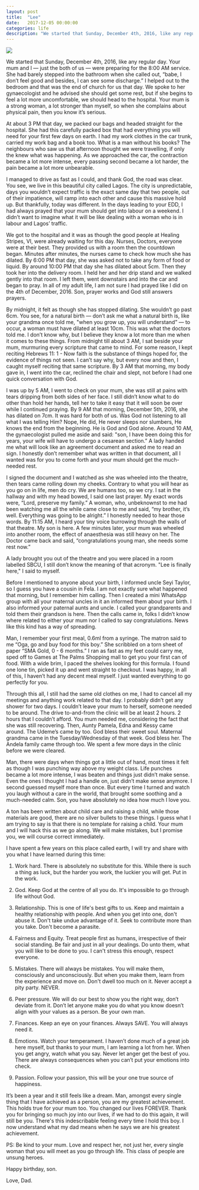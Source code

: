 ```yaml
---
layout: post
title:  "Lee"
date:   2017-12-05 00:00:00
categories: life
description: "We started that Sunday, December 4th, 2016, like any regular day. Your mum and I — just the both of us — were preparing for the 8:00 AM service"
---
```

<img src="{{ site.url }}/assets/article_images/lee/lee.jpg"/>

We started that Sunday, December 4th, 2016, like any regular day. Your mum and I — just the both of us — were preparing for the 8:00 AM service. She had barely stepped into the bathroom when she called out, “babe, I don’t feel good and besides, I can see some discharge.” I helped out to the bedroom and that was the end of church for us that day. We spoke to her gynaecologist and he advised she should get some rest, but if she begins to feel a lot more uncomfortable, we should head to the hospital. Your mum is a strong woman, a lot stronger than myself, so when she complains about physical pain, then you know it’s serious. 

At about 3 PM that day, we packed our bags and headed straight for the hospital. She had this carefully packed box that had everything you will need for your first few days on earth. I had my work clothes in the car trunk, carried my work bag and a book too. What is a man without his books? The neighbours who saw us that afternoon thought we were travelling, if only the knew what was happening. As we approached the car, the contraction became a lot more intense,  every passing second became a lot harder, the pain became a lot more unbearable. 

I managed to drive as fast as I could, and thank God, the road was clear. You see, we live in this beautiful city called Lagos. The city is unpredictable, days you wouldn’t expect traffic is the exact same day that two people, out of their impatience, will ramp into each other and cause this massive hold up. But thankfully, today was different. In the days leading to your EDD, I had always prayed that your mum should get into labour on a weekend. I didn’t want to imagine what it will be like dealing with a woman who is in labour and Lagos’ traffic. 

We got to the hospital and it was as though the good people at Healing Stripes, VI, were already waiting for this day. Nurses, Doctors, everyone were at their best. They provided us with a room then the countdown began. Minutes after minutes, the nurses came to check how much she has dilated. By 6:00 PM that day, she was asked not to take any form of food or liquid. By around 10:00 PM that day she has dilated about 5cm. Then they took her into the delivery room. I held her and her drip stand and we walked gently into that room. I left them, went downstairs and into the car and began to pray. In all of my adult life, I am not sure I had prayed like I did on the 4th of December, 2016. Son, prayer works and God still answers prayers. 

By midnight, it felt as though she has stopped dilating. She wouldn’t go past 6cm. You see, for a natural birth — don’t ask me what a natural birth is, like your grandma once told me, "when you grow up, you will understand” — to occur, a woman must have dilated at least 10cm. This was what the doctors told me. I don’t know why, but I believe they know a lot more than me when it comes to these things. From midnight till about 3 AM, I sat beside your mum, murmuring every scripture that came to mind. For some reason, I kept reciting Hebrews 11: 1 - Now faith is the substance of things hoped for, the evidence of things not seen. I can’t say why, but every now and then, I caught myself reciting that same scripture. By 3 AM that morning, my body gave in, I went into the car, reclined the chair and slept, not before I had one quick conversation with God.

I was up by 5 AM, I went to check on your mum, she was still at pains with tears dripping from both sides of her face. I still didn’t know what to do other than hold her hands, tell her to take it easy that it will soon be over while I continued praying. By 9 AM that morning, December 5th, 2016, she has dilated on 7cm. It was hard for both of us. Was God not listening to all what I was telling Him? Nope, He did, He never sleeps nor slumbers, He knows the end from the beginning. He is God and God alone. Around 10 AM, the gynaecologist pulled me aside and said: "son, I have been doing this for years, your wife will have to undergo a cesarean section.” A lady handed me what will look like an agreement document and asked me to read an sign. I honestly don’t remember what was written in that document, all I wanted was for you to come forth and your mum should get the much-needed rest.

I signed the document and I watched as she was wheeled into the theatre, then tears came rolling down my cheeks. Contrary to what you will hear as you go on in life, men do cry. We are humans too, so we cry. I sat in the hallway and with my head bowed, I said one last prayer. My exact words were, “Lord, preserve my family.” A woman, who, unbeknownst to me had been watching me all the while came close to me and said, “my brother, it’s well. Everything was going to be alright.” I honestly needed to hear those words. By 11:15 AM, I heard your tiny voice burrowing through the walls of that theatre. My son is here. A few minutes later, your mum was wheeled into another room, the effect of anaesthesia was still heavy on her. The Doctor came back and said, “congratulations young man, she needs some rest now.”

A lady brought you out of the theatre and you were placed in a room labelled SBCU, I still don’t know the meaning of that acronym. "Lee is finally here," I said to myself.

Before I mentioned to anyone about your birth, I informed uncle Seyi Taylor, so I guess you have a cousin in Fela. I am not exactly sure what happened that morning, but I remember him calling. Then I created a mini WhatsApp group with all your maternal uncles in it an informed them about your birth. I also informed your paternal aunts and uncle. I called your grandparents and told them their grandson is here. Then the calls came in, folks I didn’t know where related to either your mum nor I called to say congratulations. News like this kind has a way of spreading.

Man, I remember your first meal, 0.6ml from a syringe. The matron said to me “Oga, go and buy food for this boy.” She scribbled on a torn sheet of paper “SMA Gold, 0 - 6 months.” I ran as fast as my feet could carry me, sped off to Games at The Palms Shopping mall to get you your first can of food. With a wide brim, I paced the shelves looking for this formula. I found one lone tin, picked it up and went straight to checkout. I was happy, in all of this, I haven’t had any decent meal myself. I just wanted everything to go perfectly for you. 

Through this all, I still had the same old clothes on me, I had to cancel all my meetings and anything work related to that day. I probably didn’t get any shower for two days. I couldn’t leave your mum to herself, someone needed to be around. The drive to-and-from the clinic will be at least 2 hours. 2 hours that I couldn’t afford. You mum needed me, considering the fact that she was still recovering. Then, Aunty Pamela, Edna and Kessy came around. The Udeme’s came by too. God bless their sweet soul. Maternal grandma came in the Tuesday/Wednesday of that week. God bless her. The Andela family came through too. We spent a few more days in the clinic before we were cleared.

Man, there were days when things got a little out of hand, most times it felt as though I was punching way above my weight class. Life punches became a lot more intense, I was beaten and things just didn’t make sense. Even the ones I thought I had a handle on, just didn’t make sense anymore. I second guessed myself more than once. But every time I turned and watch you laugh without a care in the world, that brought some soothing and a much-needed calm. Son, you have absolutely no idea how much I love you.

A ton has been written about child care and raising a child, while those materials are good, there are no silver bullets to these things. I guess what I am trying to say is that there is no template for raising a child. Your mum and I will hack this as we go along. We will make mistakes, but I promise you, we will course correct immediately.

I have spent a few years on this place called earth, I will try and share with you what I have learned during this time:

1. Work hard. There is absolutely no substitute for this. While there is such a thing as luck, but the harder you work, the luckier you will get. Put in the work.

2. God. Keep God at the centre of all you do. It's impossible to go through life without God. 

3. Relationship. This is one of life's best gifts to us. Keep and maintain a healthy relationship with people. And when you get into one, don't abuse it. Don't take undue advantage of it. Seek to contribute more than you take. Don't become a parasite. 

4. Fairness and Equity. Treat people first as humans, irrespective of their social standing. Be fair and just in all your dealings. Do unto them, what you will like to be done to you. I can't stress this enough, respect everyone. 

6. Mistakes. There will always be mistakes. You will make them, consciously and unconsciously. But when you make them, learn from the experience and move on. Don't dwell too much on it. Never accept a pity party. NEVER. 

7. Peer pressure. We will do our best to show you the right way, don’t deviate from it. Don’t let anyone make you do what you know doesn’t align with your values as a person. Be your own man.

8. Finances. Keep an eye on your finances. Always SAVE. You will always need it.

9. Emotions. Watch your temperament. I haven’t done much of a great job here myself, but thanks to your mum, I am learning a lot from her. When you get angry, watch what you say. Never let anger get the best of you. There are always consequences when you can’t put your emotions into check. 

10. Passion. Follow your passion, this will be your one true source of happiness. 

It’s been a year and it still feels like a dream. Man, amongst every single thing that I have achieved as a person, you are my greatest achievement. This holds true for your mum too. You changed our lives FOREVER.  Thank you for bringing so much joy into our lives, if we had to do this again, it will still be you. There's this indescribable feeling every time I hold this boy. I now understand what my dad means when he says we are his greatest achievement.

PS: Be kind to your mum. Love and respect her, not just her, every single woman that you will meet as you go through life. This class of people are unsung heroes. 

Happy birthday, son. 

Love,
Dad. 